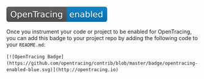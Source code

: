[![OpenTracing Badge](https://github.com/opentracing/contrib/blob/master/badge/opentracing-enabled-blue.svg)](http://opentracing.io)

Once you instrument your code or project to be enabled for OpenTracing, you can add this badge to your project repo by adding the following code to your `README.md`:

`[![OpenTracing Badge](https://github.com/opentracing/contrib/blob/master/badge/opentracing-enabled-blue.svg)](http://opentracing.io)`
